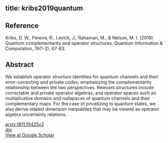 title: kribs2019quantum
---


## Reference

Kribs, D. W., Pereira, R., Levick, J., Rahaman, M., & Nelson, M. I. (2019). Quantum complementarity and operator structures. Quantum Information & Computation, 19(1-2), 67-83.


## Abstract 
  We establish operator structure identities for quantum channels and their
error-correcting and private codes, emphasizing the complementarity
relationship between the two perspectives. Relevant structures include
correctable and private operator algebras, and operator spaces such as
multiplicative domains and nullspaces of quantum channels and their
complementary maps. For the case of privatizing to quantum states, we also
derive related dimension inequalities that may be viewed as operator algebra
uncertainty relations.

    

[arxiv:1811.10425v2](https://arxiv.org/abs/1811.10425v2)    
[doi]( https://doi.org/10.26421/QIC19.1-2-5)         
[View at Google Scholar](https://scholar.google.com/scholar_lookup?arxiv_id=1811.10425)    
